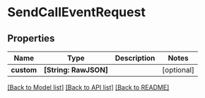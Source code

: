 # SendCallEventRequest

## Properties
Name | Type | Description | Notes
------------ | ------------- | ------------- | -------------
**custom** | **[String: RawJSON]** |  | [optional] 

[[Back to Model list]](../README.md#documentation-for-models) [[Back to API list]](../README.md#documentation-for-api-endpoints) [[Back to README]](../README.md)


